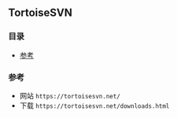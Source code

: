## TortoiseSVN

### 目录
* [参考](#参考)

### 参考
* 网站 `https://tortoisesvn.net/`
* 下载 `https://tortoisesvn.net/downloads.html`
